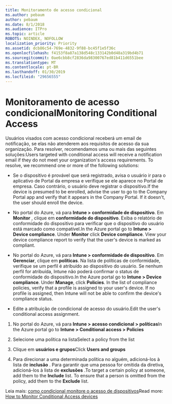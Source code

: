 ```yaml
---
title: Monitoramento de acesso condicional
ms.author: pebaum
author: pebaum
ms.date: 8/1/2018
ms.audience: ITPro
ms.topic: article
ROBOTS: NOINDEX, NOFOLLOW
localization_priority: Priority
ms.assetid: dcb86c54-769e-4832-9f88-bc45f1e5f36c
ms.openlocfilehash: f4153f8a87a138d548c133142b0d48a319bd4b71
ms.sourcegitcommit: 0ae6cbb8cf2836da98300767ed81b411d6551bee
ms.translationtype: MT
ms.contentlocale: pt-BR
ms.lasthandoff: 01/30/2019
ms.locfileid: "29656555"
---
```

# <a name="monitoring-conditional-access"></a><span data-ttu-id="05cc6-102">Monitoramento de acesso condicional</span><span class="sxs-lookup"><span data-stu-id="05cc6-102">Monitoring Conditional Access</span></span>

<span data-ttu-id="05cc6-p101">Usuários visados com acesso condicional receberá um email de notificação, se elas não atenderem aos requisitos de acesso da sua organização. Para resolver, recomendamos uma ou mais das seguintes soluções:</span><span class="sxs-lookup"><span data-stu-id="05cc6-p101">Users targeted with conditional access will receive a notification email if they do not meet your organization's access requirements. To resolve, we recommend one or more of the following solutions:</span></span>
  
- <span data-ttu-id="05cc6-p102">Se o dispositivo é provável que será registrado, avisa o usuário ir para o aplicativo de Portal da empresa e verifique se ele aparece no Portal de empresa. Caso contrário, o usuário deve registrar o dispositivo.</span><span class="sxs-lookup"><span data-stu-id="05cc6-p102">If the device is presumed to be enrolled, advise the user to go to the Company Portal app and verify that it appears in the Company Portal. If it doesn't, the user should enroll the device.</span></span>
    
- <span data-ttu-id="05cc6-p103">No portal do Azure, vá para **Intune \> conformidade de dispositivo**. Em **Monitor** , clique em **conformidade do dispositivo**. Exiba o relatório de conformidade do dispositivo para verificar que o dispositivo do usuário está marcado como compatível.</span><span class="sxs-lookup"><span data-stu-id="05cc6-p103">In the Azure portal go to **Intune \> Device compliance**. Under **Monitor** click **Device compliance**. View your device compliance report to verify that the user's device is marked as compliant.</span></span> 
    
- <span data-ttu-id="05cc6-p104">No portal do Azure, vá para **Intune \> conformidade de dispositivo**. Em **Gerenciar**, clique em **políticas**. Na lista de políticas de conformidade, verifique se um perfil é atribuído ao dispositivo do usuário. Se nenhum perfil for atribuída, Intune não poderá confirmar o status de conformidade do dispositivo.</span><span class="sxs-lookup"><span data-stu-id="05cc6-p104">In the Azure portal go to **Intune \> Device compliance**. Under **Manage**, click **Policies**. In the list of compliance policies, verify that a profile is assigned to your user's device. If no profile is assigned, then Intune will not be able to confirm the device's compliance status.</span></span> 
    
- <span data-ttu-id="05cc6-114">Edite a atribuição de condicional de acesso do usuário.</span><span class="sxs-lookup"><span data-stu-id="05cc6-114">Edit the user's conditional access assignment.</span></span>
    
1. <span data-ttu-id="05cc6-115">No portal do Azure, vá para **Intune \> acesso condicional \> políticas**</span><span class="sxs-lookup"><span data-stu-id="05cc6-115">In the Azure portal go to **Intune \> Conditional access \> Policies**</span></span>
    
2. <span data-ttu-id="05cc6-116">Selecione uma política na lista</span><span class="sxs-lookup"><span data-stu-id="05cc6-116">Select a policy from the list</span></span>
    
3. <span data-ttu-id="05cc6-117">Clique em **usuários e grupos**</span><span class="sxs-lookup"><span data-stu-id="05cc6-117">Click **Users and groups**</span></span>
    
4. <span data-ttu-id="05cc6-p105">Para direcionar a uma determinada política no alguém, adicioná-los à lista de **inclusão** . Para garantir que uma pessoa for omitida da diretiva, adicioná-los à lista de **exclusões** .</span><span class="sxs-lookup"><span data-stu-id="05cc6-p105">To target a certain policy at someone, add them to the **Include** list. To ensure that a person is omitted from the policy, add them to the **Exclude** list.</span></span> 
    
<span data-ttu-id="05cc6-120">Leia mais: [como condicional monitore o acesso de dispositivos](https://docs.microsoft.com/intune/conditional-access-exchange-monitor)</span><span class="sxs-lookup"><span data-stu-id="05cc6-120">Read more: [How to Monitor Conditional Access devices](https://docs.microsoft.com/intune/conditional-access-exchange-monitor)</span></span>
  

